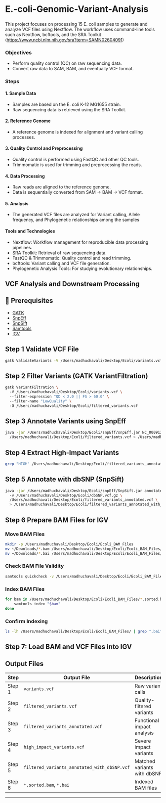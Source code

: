 # E.-coli-Genomic-Variant-Analysis

### 
This project focuses on processing 15 E. coli samples to generate and analyze VCF files using Nextflow. The workflow uses command-line tools such as Nextflow, bcftools, and the SRA Toolkit (https://www.ncbi.nlm.nih.gov/sra?term=SAMN02604091)

### Objectives
- Perform quality control (QC) on raw sequencing data.
- Convert raw data to SAM, BAM, and eventually VCF format.

### Steps
#### 1. Sample Data
- Samples are based on the E. coli K-12 MG1655 strain.
- Raw sequencing data is retrieved using the SRA Toolkit.
#### 2. Reference Genome
- A reference genome is indexed for alignment and variant calling processes.
#### 3. Quality Control and Preprocessing
- Quality control is performed using FastQC and other QC tools.
- Trimmomatic is used for trimming and preprocessing the reads.
#### 4. Data Processing
- Raw reads are aligned to the reference genome.
- Data is sequentially converted from SAM → BAM → VCF format.
#### 5. Analysis
- The generated VCF files are analyzed for Variant calling, Allele frequency, and Phylogenetic relationships among the samples
#### Tools and Technologies
- Nextflow: Workflow management for reproducible data processing pipelines.
- SRA Toolkit: Retrieval of raw sequencing data.
- FastQC & Trimmomatic: Quality control and read trimming.
- bcftools: Variant calling and VCF file generation.
- Phylogenetic Analysis Tools: For studying evolutionary relationships.

## VCF Analysis and Downstream Processing

## 📌 Prerequisites

- [GATK](https://gatk.broadinstitute.org)
- [SnpEff](http://snpeff.sourceforge.net)
- [SnpSift](http://snpeff.sourceforge.net/SnpSift.html)
- [Samtools](http://www.htslib.org)
- [IGV](https://software.broadinstitute.org/software/igv/home)

## Step 1 Validate VCF File

```bash
gatk ValidateVariants -V /Users/madhuchavali/Desktop/Ecoli/variants.vcf -R /Users/madhuchavali/Desktop/Ecoli/sequence.fasta
```

## Step 2 Filter Variants (GATK VariantFiltration)

```bash
gatk VariantFiltration \  
  -V /Users/madhuchavali/Desktop/Ecoli/variants.vcf \  
  --filter-expression "QD < 2.0 || FS > 60.0" \  
  --filter-name "LowQuality" \  
  -O /Users/madhuchavali/Desktop/Ecoli/filtered_variants.vcf
```

## Step 3 Annotate Variants using SnpEff

```bash
java -jar /Users/madhuchavali/Desktop/Ecoli/snpEff/snpEff.jar NC_000913_3 \  
  /Users/madhuchavali/Desktop/Ecoli/filtered_variants.vcf > /Users/madhuchavali/Desktop/Ecoli/filtered_variants_annotated.vcf
```

## Step 4 Extract High-Impact Variants

```bash
grep "HIGH" /Users/madhuchavali/Desktop/Ecoli/filtered_variants_annotated.vcf > /Users/madhuchavali/Desktop/Ecoli/high_impact_variants.vcf
```

## Step 5 Annotate with dbSNP (SnpSift)

```bash
java -jar /Users/madhuchavali/Desktop/Ecoli/snpEff/SnpSift.jar annotate \  
  -v /Users/madhuchavali/Desktop/Ecoli/dbSNP.vcf.gz \  
  /Users/madhuchavali/Desktop/Ecoli/filtered_variants_annotated.vcf \  
  > /Users/madhuchavali/Desktop/Ecoli/filtered_variants_annotated_with_dbSNP.vcf
```

## Step 6 Prepare BAM Files for IGV

### Move BAM Files

```bash
mkdir -p /Users/madhuchavali/Desktop/Ecoli/Ecoli_BAM_Files
mv ~/Downloads/*.bam /Users/madhuchavali/Desktop/Ecoli/Ecoli_BAM_Files/
mv ~/Downloads/*.bai /Users/madhuchavali/Desktop/Ecoli/Ecoli_BAM_Files/
```

### Check BAM File Validity

```bash
samtools quickcheck -v /Users/madhuchavali/Desktop/Ecoli/Ecoli_BAM_Files/*.bam
```

### Index BAM Files

```bash
for bam in /Users/madhuchavali/Desktop/Ecoli/Ecoli_BAM_Files/*.sorted.bam; do
    samtools index "$bam"
done
```

### Confirm Indexing

```bash
ls -lh /Users/madhuchavali/Desktop/Ecoli/Ecoli_BAM_Files/ | grep ".bai"
```

## Step 7: Load BAM and VCF Files into IGV

## Output Files
| Step | Output File | Description |
|------|------------|-------------|
| Step 1 | `variants.vcf` | Raw variant calls |
| Step 2 | `filtered_variants.vcf` | Quality-filtered variants |
| Step 3 | `filtered_variants_annotated.vcf` | Functional impact analysis |
| Step 4 | `high_impact_variants.vcf` | Severe impact variants |
| Step 5 | `filtered_variants_annotated_with_dbSNP.vcf` | Matched variants with dbSNP |
| Step 6 | `*.sorted.bam`, `*.bai` | Indexed BAM files |

---



